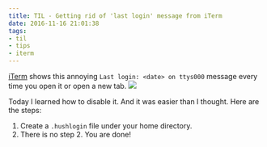 ```yaml
---
title: TIL - Getting rid of 'last login' message from iTerm
date: 2016-11-16 21:01:38
tags:
- til
- tips
- iterm
---
```


[iTerm](https://www.iterm2.com/) shows this annoying `Last login: <date> on ttys000` message every time you open it or open a new tab.
![](/images/iterm-hush.png)

Today I learned how to disable it. And it was easier than I thought. Here are the steps:

1. Create a `.hushlogin` file under your home directory.
2. There is no step 2. You are done!

